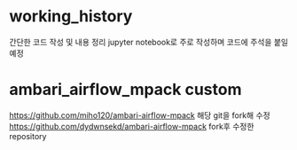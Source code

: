# working_history

간단한 코드 작성 및 내용 정리
jupyter notebook로 주로 작성하며 코드에 주석을 붙일 예정


# ambari_airflow_mpack custom

https://github.com/miho120/ambari-airflow-mpack 해당 git을 fork해 수정
https://github.com/dydwnsekd/ambari-airflow-mpack fork후 수정한 repository